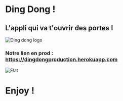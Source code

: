 # Ding Dong !
## L'appli qui va t'ouvrir des portes !

![Ding dong logo](https://github.com/dingdong-startup/DingDong/blob/dev/app/assets/images/sofa.jpg)

### Notre lien en prod : https://dingdongproduction.herokuapp.com

![Flat](https://www.google.com/url?sa=i&source=images&cd=&cad=rja&uact=8&ved=2ahUKEwiYwrzrxJbhAhV3A2MBHd54De4QjRx6BAgBEAU&url=https%3A%2F%2Fwww.rightmove.co.uk%2Fnews%2Farticles%2Fcelebrity-homes%2Ftom-daleys-flat-for-sale&psig=AOvVaw2xTzxsgx-rh5if-snuYJfG&ust=1553371184907343)


# Enjoy !
